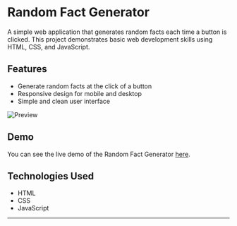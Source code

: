 # Random Fact Generator

A simple web application that generates random facts each time a button is clicked. This project demonstrates basic web development skills using HTML, CSS, and JavaScript.

## Features

- Generate random facts at the click of a button
- Responsive design for mobile and desktop
- Simple and clean user interface

![Preview](preview.jpeg)

## Demo

You can see the live demo of the Random Fact Generator [here](https://hardiksrivatavaa.github.io/Random-Fact-Generator/).

## Technologies Used

- HTML
- CSS
- JavaScript

---
